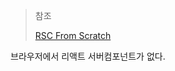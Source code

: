 >참조
>
>[RSC From Scratch](https://github.com/reactwg/server-components/discussions/5)
>

브라우저에서 리액트 서버컴포넌트가 없다.





